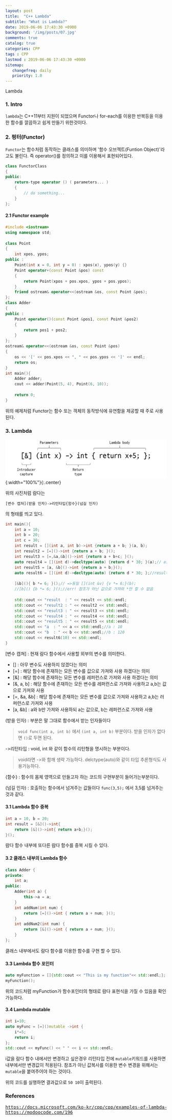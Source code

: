 ```yaml
---
layout: post
title:  "C++ Lambda"
subtitle: "What is Lambda?"
date: 2019-06-06 17:43:30 +0900
background: '/img/posts/07.jpg'
comments: true
catalog: true
categories: CPP
tags : CPP
lastmod : 2019-06-06 17:43:30 +0900
sitemap:
   changefreq: daily
   priority: 1.0
---
```


<div class="contentTitle">
Lambda
</div>

### 1. Intro

`lambda`는 C++11부터 지원이 되었으며 Functor나 for-each를 이용한 반복등을 이용한 함수를 깔끔하고 쉽게 만들기 위한것이다.

### 2. 펑터(Functor)

`Functor`는  함수처럼 동작하는 클래스를 의미하며 '함수 오브젝트(Funtion Object)'라고도 불린다. 즉 operator()를 정의하고 이를 이용해서 표현되어있다.

```cpp
class FunctorClass
{
public:
    return-type operator () ( parameters... )
    {
        // do something...
    }
};
```

#### 2.1 Functor example

```cpp
#include <iostream>
using namespace std;

class Point
{
    int xpos, ypos;
public :
    Point(int x = 0, int y = 0) : xpos(x), ypos(y) {}
    Point operator+(const Point &pos) const
    {
        return Point(xpos + pos.xpos, ypos + pos.ypos);
    }
    friend ostream& operator<<(ostream &os, const Point &pos);
};
class Adder
{
public :
    Point operator()(const Point &pos1, const Point &pos2)
    {
        return pos1 + pos2;
    }
};
ostream& operator<<(ostream &os, const Point &pos)
{
    os << '[' << pos.xpos << ", " << pos.ypos << ']' << endl;
    return os;
}
int main(){
    Adder adder;
    cout << adder(Point(5, 4), Point(6, 10));

    return 0;
}
```

위의 예제처럼 Functor는 함수 또는 객체의 동작방식에 유연함을 제공할 때 주로 사용된다.

### 3. Lambda

![lambda](/img/Cpp/lambda.png){:width="100%"}{:.center}

위의 사진처럼 람다는

`[변수 캡쳐](받을 인자)->리턴타입{함수}(넘길 인자)`

의 형태를 띄고 있다.

```cpp
int main(){
    int a = 10;
    int b = 20;
    int c = 30;
    int result = [](int a, int b)->int {return a + b; }(a, b);
    int result2 = [=]()->int {return a + b; }();
    int result3 = [=,&a,&b]()->int {return a + b+c; }();
    auto result4 = [](int d)->decltype(auto) {return d * 30; }(a);// a를 대입해서 나온결과값이 result4
    int result5 = [a, &b]()->int {return a + b;}();
    auto result6 = [](int d)->decltype(auto) {return d * 30; };//result6는 함수 포인터

    [&b](){ b *= 6; }();// =>동일 [](int &v) {v *= 6;}(b);
    //[b]() {b *= 6; }();//err! 참조가 아닌 값으로 가져와 *만 할 수 없음

    std::cout << "result  : " << result << std::endl;
    std::cout << "result2 : " << result2 << std::endl;
    std::cout << "result3 : " << result3 << std::endl;
    std::cout << "result4 : " << result4 << std::endl;
    std::cout << "result5 : " << result5 << std::endl;
    std::cout << "a  : " << a << std::endl;//a : 10
    std::cout << "b  : " << b << std::endl;//b : 120
    std::cout << result6(10) << std::endl;
}

```

[변수 캡쳐] : 현재 람다 함수에서 사용할 외부의 변수를 의미한다.

- [] : 아무 변수도 사용하지 않겠다는 의미
- [=] : 해당 함수에 존재하는 모든 변수를 값으로 가져와 사용 하겠다는 의미
- [&] : 해당 함수에 존재하는 모든 변수를 레퍼런스로 가져와 사용 하겠다는 의미
- [&, a, b] : 해당 함수에 존재하는 모든 변수를 레퍼런스로 가져와 사용하고 a,b는 값으로 가져와 사용
- [=, &a, &b] : 해당 함수에 존재하는 모든 변수를 값으로 가져와 사용하고 a,b는 러퍼런스로 가져와 사용
- [a, &b] : a와 b만 가져와 사용하되 a는 값으로, b는 레퍼런스로 가져와 사용

(받을 인자) : ​부분은 말 그대로 함수에서 받는 인자들이다
> `void func(int a, int b)` 에서 `(int a, int b)` 부분이다.
> 받을 인자가 없다면 `()`로 두면 된다.

->리턴타입 : void, int 와 같이 함수의 리턴형을 명시하는 부분이다.
> void라면 ->와 함깨 생략 가능하다.
> delctype(auto)와 같이 타입 추론형식도 사용가능하다.

{함수} : 함수의 몸체 영역으로 만들고자 하는 코드의 구현부분이 들어가는부분이다.

(넘길 인자) : 호출하는 함수에서 넘겨주는 값들이다 `func(3,5);` 에서 3,5를 넘겨주는것과 같다.

#### 3.1 Lambda 함수 중복

```cpp
int a = 10, b = 20;
int result = [&]()->int{
    return [&]()->int{ return a+b;}();
}();
```

람다 함수 내부에 또다른 람다 함수를 중복 시킬 수 있다.

#### 3.2 클래스 내부의 Lambda 함수

```cpp
class Adder {
private:
    int a;
public:
    Adder(int a) {
        this->a = a;
    }
    int addNum(int num) {
        return [=]()->int { return a + num; }();
    }
    int addNum2(int num) {
        return [&]()->int { return a + num; }();
    }
};
```

클래스 내부에서도 람다 함수를 이용한 함수를 구현 할 수 있다.

#### 3.3 Lambda 함수 포인터

```cpp
auto myFunction = []{std::cout << "This is my function"<< std::endl;};
myFunction();
```

위의 코드처럼 myFunction가 함수포인터의 형태로 람다 표현식을 가질 수 있음을 확인가능하다.

#### 3.4 Lambda mutable

```cpp
int i=10;
auto myFunc = [=]()mutable ->int {
    i*=5;
    return i;
};
std::cout << myFunc() << " " << i << std::endl;
```

i값을 람다 함수 내에서만 변경하고 싶은경우 리턴타입 전에 `mutable`키워드를 사용하면 내부에서만 변경값이 적용된다. 참조가 아닌 값복사를 이용한 변수 변경을 위해서는 `mutable`을 붙여주어야 하는 것이다.

위의 코드를 실행하면 결과값으로 `50 10`이 출력된다.

### References

<pre>
<a href="https://docs.microsoft.com/ko-kr/cpp/cpp/examples-of-lambda-expressions?view=vs-2019">https://docs.microsoft.com/ko-kr/cpp/cpp/examples-of-lambda-expressions?view=vs-2019</a>
<a href="https://modoocode.com/196">https://modoocode.com/196</a>
</pre>
